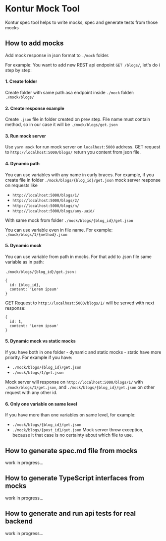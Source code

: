 # Kontur Mock Tool
Kontur spec tool helps to write mocks, spec and generate tests from those mocks

## How to add mocks
Add mock response in json format to `./mock` folder.

For example:
You want to add new REST api endpoint `GET /blogs/`, let's do i step by step:

#### 1. Create folder
Create folder with same path asa endpoint inside `./mock` folder: `./mock/blogs/`

#### 2. Create response example
Create `.json` file in folder created on prev step.
File name must contain method, so in our case it will be `./mock/blogs/get.json`

#### 3. Run mock server
Use `yarn mock` for run mock server on `localhost:5000` address.
GET request to `http://localhost:5000/blogs/` return you content from json file.

#### 4. Dynamic path
You can use variables with any name in curly braces. For example, if you create file in folder `./mock/blogs/{blog_id}/get.json` mock server response on requests like
- `http://localhost:5000/blogs/1/`
- `http://localhost:5000/blogs/2/`
- `http://localhost:5000/blogs/n/`
- `http://localhost:5000/blogs/any-uuid/`

With same mock from folder `./mock/blogs/{blog_id}/get.json`

You can use variable even in file name. For example:
`./mock/blogs/1/{method}.json`

#### 5. Dynamic mock
You can use variable from path in mocks. For that add to .json file same variable as in path:

`./mock/blogs/{blog_id}/get.json` :
```
{
  id: {blog_id},
  content: 'Lorem ipsum'
}
```

GET Request to `http://localhost:5000/blogs/1/` will be served with next response:
```
{
  id: 1,
  content: 'Lorem ipsum'
}
```

#### 5. Dynamic mock vs static mocks
If you have both in one folder - dynamic and static mocks - static have more priority.
For example if you have:
- `./mock/blogs/{blog_id}/get.json`
- `./mock/blogs/1/get.json`

Mock server will response on `http://localhost:5000/blogs/1/` with `./mock/blogs/1/get.json`,
and `./mock/blogs/{blog_id}/get.json` on other request with any other id.

#### 6. Only one variable on same level
If you have more than one variables on same level, for example:
- `./mock/blogs/{blog_id}/get.json`
- `./mock/blogs/{post_id}/get.json`
Mock server throw exception, because it that case is no certainty about which file to use.

## How to generate spec.md file from mocks
work in progress...

## How to generate TypeScript interfaces from mocks
work in progress...

## How to generate and run api tests for real backend
work in progress...
